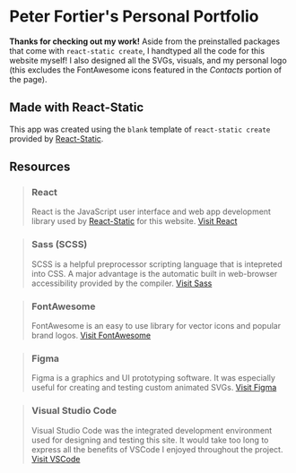 # Peter Fortier's Personal Portfolio

**Thanks for checking out my work!** Aside from the preinstalled packages that come with `react-static create`, I handtyped all the code for this website myself! I also designed all the SVGs, visuals, and my personal logo (this excludes the FontAwesome icons featured in the *Contacts* portion of the page).

## Made with React-Static

This app was created using the `blank` template of `react-static create` provided by [React-Static](https://github.com/react-static/react-static).

## Resources

> ### React
>
> React is the JavaScript user interface and web app development library used by [React-Static](https://github.com/react-static/react-static) for this website. [Visit React](https://reactjs.org/)

> ### Sass (SCSS)
>
> SCSS is a helpful preprocessor scripting language that is intepreted into CSS. A major advantage is the automatic built in web-browser accessibility provided by the compiler. [Visit Sass](https://sass-lang.com/)

> ### FontAwesome
>
> FontAwesome is an easy to use library for vector icons and popular brand logos. [Visit FontAwesome](https://fontawesome.com/)

> ### Figma
>
> Figma is a graphics and UI prototyping software. It was especially useful for creating and testing custom animated SVGs. [Visit Figma](https://www.figma.com/)

> ### Visual Studio Code
>
> Visual Studio Code was the integrated development environment used for designing and testing this site. It would take too long to express all the benefits of VSCode I enjoyed throughout the project. [Visit VSCode](https://code.visualstudio.com/)

